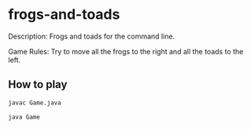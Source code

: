 # frogs-and-toads
Description: Frogs and toads for the command line. 

Game Rules: Try to move all the frogs to the right and all the toads to the left.

## How to play

```bash
javac Game.java
```

```bash
java Game
```